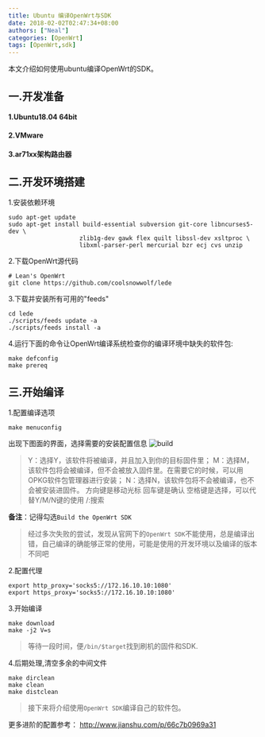 ```yaml
---
title: Ubuntu 编译OpenWrt与SDK
date: 2018-02-02T02:47:34+08:00
authors: ["Neal"]
categories: [OpenWrt]
tags: [OpenWrt,sdk]
---
```


本文介绍如何使用ubuntu编译OpenWrt的SDK。
<!--more-->

## 一.开发准备

#### 1.Ubuntu18.04 64bit
#### 2.VMware 
#### 3.ar71xx架构路由器 

## 二.开发环境搭建 

1.安装依赖环境 

```shell
sudo apt-get update
sudo apt-get install build-essential subversion git-core libncurses5-dev \
				    zlib1g-dev gawk flex quilt libssl-dev xsltproc \
				    libxml-parser-perl mercurial bzr ecj cvs unzip
```

2.下载OpenWrt源代码 

```shell
# Lean's OpenWrt
git clone https://github.com/coolsnowwolf/lede
```

3.下载并安装所有可用的"feeds"

```shell
cd lede
./scripts/feeds update -a
./scripts/feeds install -a
```

4.运行下面的命令让OpenWrt编译系统检查你的编译环境中缺失的软件包:

	make defconfig
	make prereq

## 三.开始编译 

1.配置编译选项  

	make menuconfig

出现下图面的界面，选择需要的安装配置信息
![build](http://7xseex.com1.z0.glb.clouddn.com/build.png "build")
> Y：选择Y，该软件将被编译，并且加入到你的目标固件里；
> M：选择M，该软件包将会被编译，但不会被放入固件里。在需要它的时候，可以用OPKG软件包管理器进行安装；
> N：选择N，该软件包将不会被编译，也不会被安装进固件。
> 方向键是移动光标
> 回车键是确认
> 空格键是选择，可以代替Y/M/N键的使用
> /:搜索

**备注**：记得勾选`Build the OpenWrt SDK`

> 经过多次失败的尝试，发现从官网下的`OpenWrt SDK`不能使用，总是编译出错，自己编译的确能够正常的使用，可能是使用的开发环境以及编译的版本不同吧

2.配置代理

```
export http_proxy='socks5://172.16.10.10:1080'
export https_proxy='socks5://172.16.10.10:1080'
```

3.开始编译

	make download
	make -j2 V=s 

> 等待一段时间，便`/bin/$target`找到刷机的固件和SDK.

4.后期处理,清空多余的中间文件
	
	make dirclean
	make clean
	make distclean

> 接下来将介绍使用`OpenWrt SDK`编译自己的软件包。

更多进阶的配置参考：
<http://www.jianshu.com/p/66c7b0969a31>

